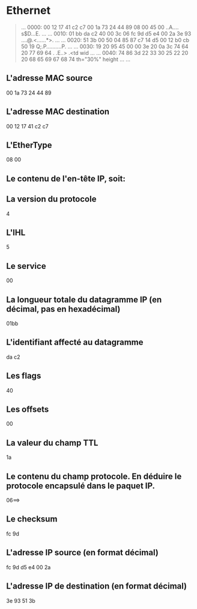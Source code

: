 # Ethernet

>... 0000: 00 12 17 41 c2 c7 00 1a 73 24 44 89 08 00 45 00 ..A.... s$D...E. ...
>... 0010: 01 bb da c2 40 00 3c 06 fc 9d d5 e4 00 2a 3e 93 ....@.<......*>. ...
>... 0020: 51 3b 00 50 04 85 87 c7 14 d5 00 12 b0 cb 50 19 Q;.P..........P. ...
>... 0030: 19 20 95 45 00 00 3e 20 0a 3c 74 64 20 77 69 64 . .E..> .<td wid ...
>... 0040: 74 86 3d 22 33 30 25 22 20 20 68 65 69 67 68 74 th="30%" height ...
>... 
## L'adresse MAC source
 00 1a 73 24 44 89
## L'adresse MAC destination
00 12 17 41 c2 c7 
## L'EtherType
08 00
## Le contenu de l'en-tête IP, soit:

##   La version du protocole
4
##   L'IHL
5
##   Le service
00
##   La longueur totale du datagramme IP (en décimal, pas en hexadécimal)
01bb
##   L'identifiant affecté au datagramme
da c2
##   Les flags
40
##   Les offsets
00
##   La valeur du champ TTL
1a
##   Le contenu du champ protocole. En déduire le protocole encapsulé dans le paquet IP.
06==>
##   Le checksum
fc 9d
##   L'adresse IP source (en format décimal)
fc 9d d5 e4 00 2a
##   L'adresse IP de destination (en format décimal)
3e 93 51 3b
